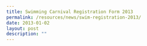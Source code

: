 ```yaml
---
title: Swimming Carnival Registration Form 2013
permalink: /resources/news/swim-registration-2013/
date: 2013-01-02
layout: post
description: ""
---
```

